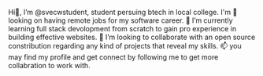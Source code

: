 Hi👋, I’m @svecwstudent, student persuing btech in local college.
 I'm 👀looking on having remote jobs for my software career.
 🌱 I’m currently learning full stack devolopment from scratch to gain pro experience in building effective websites.
 💞️ I’m looking to collaborate with an open source constribution regarding any kind of projects that reveal my skills.
 📫 you may find my profile and get connect by following me to get more collabration to work with.
